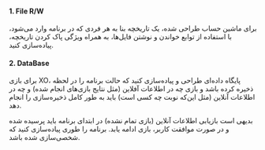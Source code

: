 #### 1. File R/W

برای ماشین حساب طراحی شده، یک تاریخچه بنا به هر فردی که در برنامه وارد می‌شود، با استفاده از توابع خواندن و نوشتن فایل‌ها، به همراه ویژگی پاک کردن تاریخچه، پیاده‌سازی کنید.

#### 2. DataBase

برای بازی XO، پایگاه داده‌ای طراحی و پیاده‌سازی کنید که حالت برنامه را در لحظه ذخیره کرده باشد و بازی چه در اطلاعات آفلاین (مثل نتایج بازی‌های انجام شده) و چه در اطلاعات آنلاین (مثل این‌که نوبت چه کسی است) باید به طور کامل ذخیره‌سازی را انجام دهد.

بدیهی است بازیابی اطلاعات آنلاین (بازی تمام نشده) در ابتدای برنامه باید پرسیده شده و در صورت موافقت کاربر، بازی ادامه یابد.
برنامه را طوری پیاده‌سازی کنید که شخصی‌سازی شده باشد.